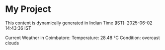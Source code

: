 # My Project

This content is dynamically generated in Indian Time (IST): 2025-06-02 14:43:36 IST


Current Weather in Coimbatore:
Temperature: 28.48 °C
Condition: overcast clouds
